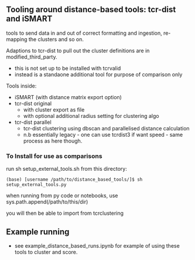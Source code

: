 Tooling around distance-based tools: tcr-dist and iSMART
-------------------

tools to send data in and out of correct formatting and ingestion, re-mapping the clusters and so on.

Adaptions to tcr-dist to pull out the cluster definitions are in modified_third_party.

- this is not set up to be installed with tcrvalid
 - instead is a standaone additional tool for purpose of comparison only
 
Tools inside:
 - iSMART (with distance matrix export option)
 - tcr-dist original 
     - with cluster export as file
     - with optional additional radius setting for clustering algo
 - tcr-dist parallel
     - tcr-dist clustering using dbscan and parallelised distance calculation
     - n.b essentially legacy - one can use tcrdist3 if want speed - same process as here though.

### To Install for use as comparisons

run sh setup_external_tools.sh from this directory:

```console
(base) [username /path/to/distance_based_tools/]$ sh setup_external_tools.py
```

when running from py code or notebooks, use sys.path.append(/path/to/this/dir)

you will then be able to import from tcrclustering

## Example running

 - see example_distance_based_runs.ipynb for example of using these tools to cluster and score. 
 
 
